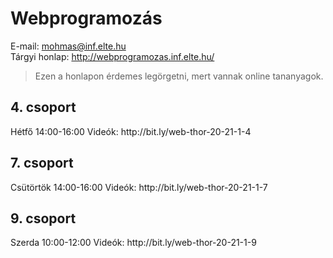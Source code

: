 # Webprogramozás

E-mail: mohmas@inf.elte.hu  
Tárgyi honlap: http://webprogramozas.inf.elte.hu/  
> Ezen a honlapon érdemes legörgetni, mert vannak online tananyagok.  

<h2>4. csoport</h2>
Hétfő 14:00-16:00   
Videók: http://bit.ly/web-thor-20-21-1-4

<h2>7. csoport</h2>
Csütörtök 14:00-16:00   
Videók: http://bit.ly/web-thor-20-21-1-7

<h2>9. csoport</h2>
Szerda 10:00-12:00   
Videók: http://bit.ly/web-thor-20-21-1-9